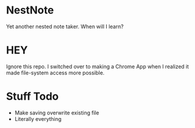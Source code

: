 NestNote
========

Yet another nested note taker. When will I learn?

HEY
===

Ignore this repo. I switched over to making a Chrome App when I realized it made file-system access more possible.

Stuff Todo
==========

+ Make saving overwrite existing file
+ Literally everything
